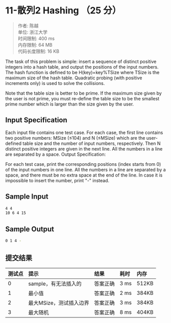 # 11-散列2 Hashing （25 分）

>作者: 陈越</br>
单位: 浙江大学</br>
时间限制: 400 ms</br>
内存限制: 64 MB</br>
代码长度限制: 16 KB

The task of this problem is simple: insert a sequence of distinct positive integers into a hash table, and output the positions of the input numbers. The hash function is defined to be H(key)=key%TSize where TSize is the maximum size of the hash table. Quadratic probing (with positive increments only) is used to solve the collisions.

Note that the table size is better to be prime. If the maximum size given by the user is not prime, you must re-define the table size to be the smallest prime number which is larger than the size given by the user.

## Input Specification

Each input file contains one test case. For each case, the first line contains two positive numbers: MSize (≤10​4​​) and N (≤MSize) which are the user-defined table size and the number of input numbers, respectively. Then N distinct positive integers are given in the next line. All the numbers in a line are separated by a space.
Output Specification:

For each test case, print the corresponding positions (index starts from 0) of the input numbers in one line. All the numbers in a line are separated by a space, and there must be no extra space at the end of the line. In case it is impossible to insert the number, print "-" instead.

## Sample Input

```bash
4 4
10 6 4 15
```

## Sample Output

```bash
0 1 4 -
```

## 提交结果

|测试点|提示|结果|耗时|内存|
|:---|:---|:---|:---|:---|
0|sample，有无法插入的|答案正确|3 ms|512KB
1|最小值|答案正确|2 ms|384KB
2|最大MSize，测试插入边界|答案正确|3 ms|384KB
3|最大随机|答案正确|8 ms|404KB